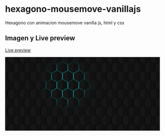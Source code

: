 # hexagono-mousemove-vanillajs
Hexagono con animacion mousemove vanilla js, html y css 

## Imagen y Live preview

[Live preview](https://chrisvd9.github.io/hexagono-mousemove-vanillajs/)

![screenShot01](hexagono-mousemove-vanilla.png)
